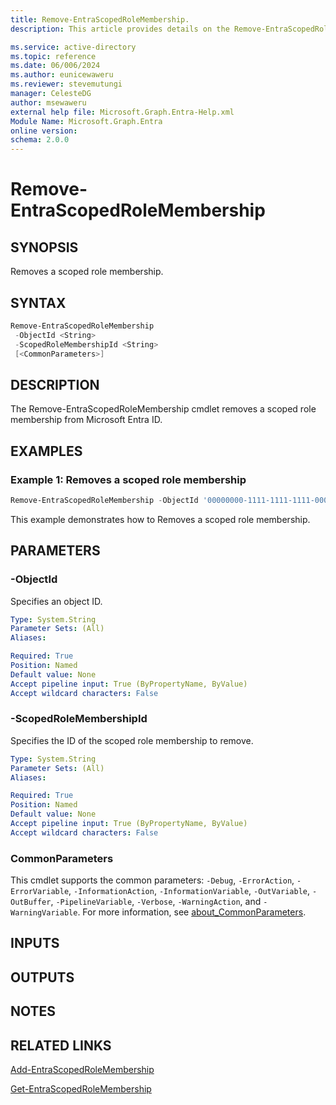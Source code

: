 ```yaml
---
title: Remove-EntraScopedRoleMembership.
description: This article provides details on the Remove-EntraScopedRoleMembership command.

ms.service: active-directory
ms.topic: reference
ms.date: 06/006/2024
ms.author: eunicewaweru
ms.reviewer: stevemutungi
manager: CelesteDG
author: msewaweru
external help file: Microsoft.Graph.Entra-Help.xml
Module Name: Microsoft.Graph.Entra
online version:
schema: 2.0.0
---
```


# Remove-EntraScopedRoleMembership

## SYNOPSIS

Removes a scoped role membership.

## SYNTAX

```powershell
Remove-EntraScopedRoleMembership 
 -ObjectId <String> 
 -ScopedRoleMembershipId <String> 
 [<CommonParameters>]
```

## DESCRIPTION

The Remove-EntraScopedRoleMembership cmdlet removes a scoped role membership from Microsoft Entra ID.

## EXAMPLES

### Example 1: Removes a scoped role membership

```powershell
Remove-EntraScopedRoleMembership -ObjectId '00000000-1111-1111-1111-000000000000' -ScopedRoleMembershipId '44444444-1111-1111-1111-000000000000'
```

This example demonstrates how to Removes a scoped role membership.

## PARAMETERS

### -ObjectId

Specifies an object ID.

```yaml
Type: System.String
Parameter Sets: (All)
Aliases:

Required: True
Position: Named
Default value: None
Accept pipeline input: True (ByPropertyName, ByValue)
Accept wildcard characters: False
```

### -ScopedRoleMembershipId

Specifies the ID of the scoped role membership to remove.

```yaml
Type: System.String
Parameter Sets: (All)
Aliases:

Required: True
Position: Named
Default value: None
Accept pipeline input: True (ByPropertyName, ByValue)
Accept wildcard characters: False
```

### CommonParameters

This cmdlet supports the common parameters: `-Debug`, `-ErrorAction`, `-ErrorVariable`, `-InformationAction`, `-InformationVariable`, `-OutVariable`, `-OutBuffer`, `-PipelineVariable`, `-Verbose`, `-WarningAction`, and `-WarningVariable`. For more information, see [about_CommonParameters](https://go.microsoft.com/fwlink/?LinkID=113216).

## INPUTS

## OUTPUTS

## NOTES

## RELATED LINKS

[Add-EntraScopedRoleMembership](Add-EntraScopedRoleMembership.md)

[Get-EntraScopedRoleMembership](Get-EntraScopedRoleMembership.md)
